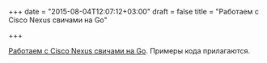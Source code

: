 +++
date = "2015-08-04T12:07:12+03:00"
draft = false
title = "Работаем с Cisco Nexus свичами на Go"

+++

<p><a href="http://benincosa.com/?p=3407">Работаем с&nbsp;Cisco Nexus свичами на Go</a>. Примеры кода прилагаются.</p>


